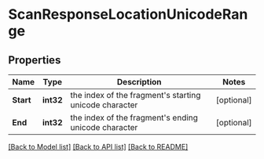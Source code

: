 # ScanResponseLocationUnicodeRange

## Properties

Name | Type | Description | Notes
------------ | ------------- | ------------- | -------------
**Start** | **int32** | the index of the fragment&#39;s starting unicode character | [optional] 
**End** | **int32** | the index of the fragment&#39;s ending unicode character | [optional] 

[[Back to Model list]](../README.md#documentation-for-models) [[Back to API list]](../README.md#documentation-for-api-endpoints) [[Back to README]](../README.md)


